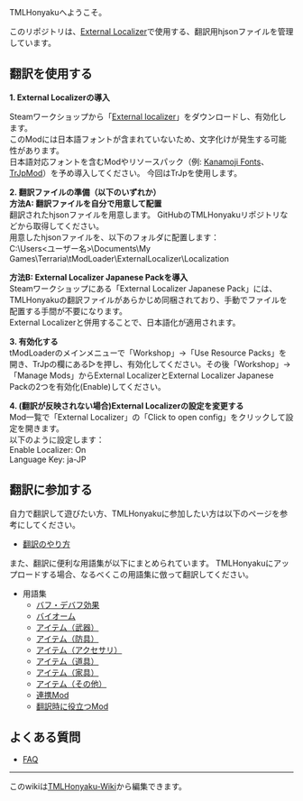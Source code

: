 TMLHonyakuへようこそ。

このリポジトリは、[External Localizer][steam:ExternalLocalizer]で使用する、翻訳用hjsonファイルを管理しています。

## 翻訳を使用する

**1. External Localizerの導入**

Steamワークショップから「[External localizer](https://steamcommunity.com/sharedfiles/filedetails/?id=2986383249)」をダウンロードし、有効化します。  
このModには日本語フォントが含まれていないため、文字化けが発生する可能性があります。  
日本語対応フォントを含むModやリソースパック（例: [Kanamoji Fonts](https://steamcommunity.com/sharedfiles/filedetails/?id=2461784420)、[TrJpMod](https://steamcommunity.com/sharedfiles/filedetails/?id=2865024243)）を予め導入してください。
今回はTrJpを使用します。

**2. 翻訳ファイルの準備（以下のいずれか）**  
**方法A: 翻訳ファイルを自分で用意して配置**  
翻訳されたhjsonファイルを用意します。
GitHubのTMLHonyakuリポジトリなどから取得してください。  
用意したhjsonファイルを、以下のフォルダに配置します：  
C:\Users\<ユーザー名>\Documents\My Games\Terraria\tModLoader\ExternalLocalizer\Localization

**方法B: External Localizer Japanese Packを導入**  
Steamワークショップにある「External Localizer Japanese Pack」には、TMLHonyakuの翻訳ファイルがあらかじめ同梱されており、手動でファイルを配置する手間が不要になります。  
External Localizerと併用することで、日本語化が適用されます。  

**3. 有効化する**  
tModLoaderのメインメニューで「Workshop」→「Use Resource Packs」を開き、TrJpの欄にある▷を押し、有効化してください。その後「Workshop」→「Manage Mods」からExternal LocalizerとExternal Localizer Japanese Packの2つを有効化(Enable)してください。

**4. (翻訳が反映されない場合)External Localizerの設定を変更する**  
Mod一覧で「External Localizer」の「Click to open config」をクリックして設定を開きます。  
以下のように設定します：  
Enable Localizer: On  
Language Key: ja-JP  

## 翻訳に参加する

自力で翻訳して遊びたい方、TMLHonyakuに参加したい方は以下のページを参考にしてください。

- [翻訳のやり方](翻訳のやり方)


また、翻訳に便利な用語集が以下にまとめられています。
TMLHonyakuにアップロードする場合、なるべくこの用語集に倣って翻訳してください。

- 用語集
  - [バフ・デバフ効果](用語集-バフ・デバフ効果)
  - [バイオーム](用語集-バイオーム)
  - [アイテム（武器）](用語集-アイテム（武器）)
  - [アイテム（防具）](用語集-アイテム（防具）)
  - [アイテム（アクセサリ）](用語集-アイテム（アクセサリ）)
  - [アイテム（道具）](用語集-アイテム（道具）)
  - [アイテム（家具）](用語集-アイテム（家具）)
  - [アイテム（その他）](用語集-アイテム（その他）)
  - [連携Mod](用語集-連携Mod)
  - [翻訳時に役立つMod](用語集-翻訳時に役立つMod)

## よくある質問

- [FAQ](FAQ)
___

このwikiは[TMLHonyaku-Wiki][github:TMLHonyaku-Wiki]から編集できます。

<!-- links -->
[steam:ExternalLocalizer]: <https://steamcommunity.com/workshop/filedetails/?id=2986383249>
[github:TMLHonyaku-Wiki]: <https://github.com/ExternalLocalizer/TMLHonyaku-Wiki>
